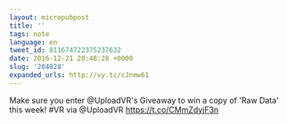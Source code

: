 ```yaml
---
layout: micropubpost
title: ''
tags: note
language: en
tweet_id: 811674722375237632
date: 2016-12-21 20:48:28 +0000
slug: '204828'
expanded_urls: http://vy.tc/cJnmw61
---
```

Make sure you enter @UploadVR's Giveaway to win a copy of 'Raw Data' this week! #VR via @UploadVR https://t.co/CMmZdyjF3n
